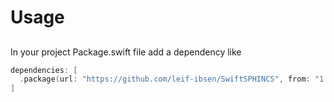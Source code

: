 # Usage

## 

In your project Package.swift file add a dependency like
```swift
dependencies: [
  .package(url: "https://github.com/leif-ibsen/SwiftSPHINCS", from: "1.0.0"),
]
```
